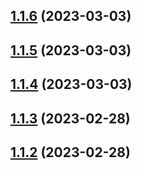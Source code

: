 ## [1.1.6](https://github.com/yuval-po/token-bucket-rate-limiter/compare/v1.1.5...v1.1.6) (2023-03-03)



## [1.1.5](https://github.com/yuval-po/token-bucket-rate-limiter/compare/v1.1.4...v1.1.5) (2023-03-03)



## [1.1.4](https://github.com/yuval-po/token-bucket-rate-limiter/compare/v1.1.3...v1.1.4) (2023-03-03)



## [1.1.3](https://github.com/yuval-po/token-bucket-rate-limiter/compare/v1.1.2...v1.1.3) (2023-02-28)



## [1.1.2](https://github.com/yuval-po/token-bucket-rate-limiter/compare/v1.1.1...v1.1.2) (2023-02-28)



